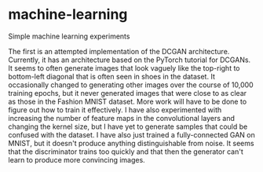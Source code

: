# machine-learning
Simple machine learning experiments

The first is an attempted implementation of the DCGAN architecture. Currently, it has an architecture based on the PyTorch
tutorial for DCGANs. It seems to often generate images that look vaguely like the top-right to bottom-left diagonal that
is often seen in shoes in the dataset. It occasionally changed to generating other images over the course of 10,000
training epochs, but it never generated images that were close to as clear as those in the Fashion MNIST dataset. More work
will have to be done to figure out how to train it effectively. I have also experimented with increasing the number of feature
maps in the convolutional layers and changing the kernel size, but I have yet to generate samples that could be confused
with the dataset. I have also just trained a fully-connected GAN on MNIST, but it doesn't produce anything distinguishable
from noise. It seems that the discriminator trains too quickly and that then the generator can't learn to produce more 
convincing images.

